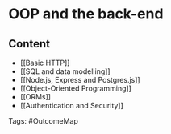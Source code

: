 # OOP and the back-end

## Content
- [[Basic HTTP]]
- [[SQL and data modelling]]
- [[Node.js, Express and Postgres.js]]
- [[Object-Oriented Programming]]
- [[ORMs]]
- [[Authentication and Security]]

Tags: #OutcomeMap